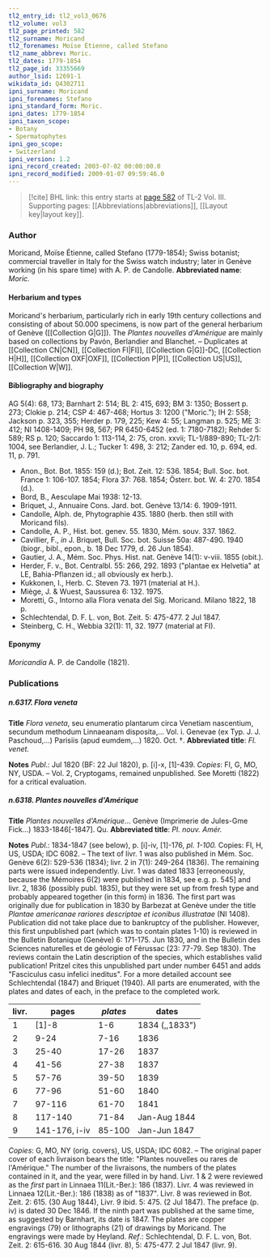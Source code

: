 ```yaml
---
tl2_entry_id: tl2_vol3_0676
tl2_volume: vol3
tl2_page_printed: 582
tl2_surname: Moricand
tl2_forenames: Moïse Étienne, called Stefano
tl2_name_abbrev: Moric.
tl2_dates: 1779-1854
tl2_page_id: 33355669
author_lsid: 12691-1
wikidata_id: Q4302711
ipni_surname: Moricand
ipni_forenames: Stefano
ipni_standard_form: Moric.
ipni_dates: 1779-1854
ipni_taxon_scope: 
- Botany
- Spermatophytes
ipni_geo_scope: 
- Switzerland
ipni_version: 1.2
ipni_record_created: 2003-07-02 00:00:00.0
ipni_record_modified: 2009-01-07 09:59:46.0
---
```



> [!cite] BHL link: this entry starts at [page 582](https://www.biodiversitylibrary.org/page/33355669) of TL-2 Vol. III.
> Supporting pages: [[Abbreviations|abbreviations]], [[Layout key|layout key]].

### Author

Moricand, Moïse Étienne, called Stefano (1779-1854); Swiss botanist; commercial traveller in Italy for the Swiss watch industry; later in Genève working (in his spare time) with A. P. de Candolle. 
**Abbreviated name**: *Moric.*

#### Herbarium and types

Moricand's herbarium, particularly rich in early 19th century collections and consisting of about 50.000 specimens, is now part of the general herbarium of Genève ([[Collection G|G]]). The *Plantes nouvelles d'Amérique* are mainly based on collections by Pavón, Berlandier and Blanchet. – Duplicates at [[Collection CN|CN]], [[Collection FI|FI]], [[Collection G|G]]-DC, [[Collection H|H]], [[Collection OXF|OXF]], [[Collection P|P]], [[Collection US|US]], [[Collection W|W]].

#### Bibliography and biography

AG 5(4): 68, 173; Barnhart 2: 514; BL 2: 415, 693; BM 3: 1350; Bossert p. 273; Clokie p. 214; CSP 4: 467-468; Hortus 3: 1200 ("Moric."); IH 2: 558; Jackson p. 323, 355; Herder p. 179, 225; Kew 4: 55; Langman p. 525; ME 3: 412; NI 1408-1409; PH 98, 567; PR 6450-6452 (ed. 1: 7180-7182); Rehder 5: 589; RS p. 120; Saccardo 1: 113-114, 2: 75, cron. xxvii; TL-1/889-890; TL-2/1: 1004, see Berlandier, J. L.; Tucker 1: 498, 3: 212; Zander ed. 10, p. 694, ed. 11, p. 791.
- Anon., Bot. Bot. 1855: 159 (d.); Bot. Zeit. 12: 536. 1854; Bull. Soc. bot. France 1: 106-107. 1854; Flora 37: 768. 1854; Österr. bot. W. 4: 270. 1854 (d.).
- Bord, B., Aesculape Mai 1938: 12-13.
- Briquet, J., Annuaire Cons. Jard. bot. Genève 13/14: 6. 1909-1911.
- Candolle, Alph. de, Phytographie 435. 1880 (herb. then still with Moricand fils).
- Candolle, A. P., Hist. bot. genev. 55. 1830, Mém. souv. 337. 1862.
- Cavillier, F., *in* J. Briquet, Bull. Soc. bot. Suisse 50a: 487-490. 1940 (biogr., bibl., epon., b. 18 Dec 1779, d. 26 Jun 1854).
- Gautier, J. A., Mém. Soc. Phys. Hist. nat. Genève 14(1): v-viii. 1855 (obit.).
- Herder, F. v., Bot. Centralbl. 55: 266, 292. 1893 ("plantae ex Helvetia" at LE, Bahia-Pflanzen id.; all obviously ex herb.).
- Kukkonen, I., Herb. C. Steven 73. 1971 (material at H.).
- Miège, J. & Wuest, Saussurea 6: 132. 1975.
- Moretti, G., Intorno alla Flora venata del Sig. Moricand. Milano 1822, 18 p.
- Schlechtendal, D. F. L. von, Bot. Zeit. 5: 475-477. 2 Jul 1847.
- Steinberg, C. H., Webbia 32(1): 11, 32. 1977 (material at FI).

#### Eponymy

*Moricandia* A. P. de Candolle (1821).

### Publications

##### n.6317. Flora veneta

**Title**
*Flora veneta*, seu enumeratio plantarum circa Venetiam nascentium, secundum methodum Linnaeanam disposita,... Vol. i. Genevae (ex Typ. J. J. Paschoud,...) Parisiis (apud eumdem,...) 1820. Oct. †.
**Abbreviated title**: *Fl. venet.*

**Notes**
*Publ*.: Jul 1820 (BF: 22 Jul 1820), p. \[i\]-x, \[1\]-439. *Copies*: FI, G, MO, NY, USDA. – Vol. 2, Cryptogams, remained unpublished. See Moretti (1822) for a critical evaluation.

##### n.6318. Plantes nouvelles d'Amérique

**Title**
*Plantes nouvelles d'Amérique*... Genève (Imprimerie de Jules-Gme Fick...) 1833-1846\[-1847\]. Qu.
**Abbreviated title**: *Pl. nouv. Amér.*

**Notes**
*Publ*.: 1834-1847 (see below), p. \[i\]-iv, \[1\]-176, *pl. 1-100.* Copies: FI, H, US, USDA; IDC 6082. – The text of livr. 1 was also published in Mém. Soc. Genève 6(2): 529-536 (1834); livr. 2 in 7(1): 249-264 (1836). The remaining parts were issued independently. Livr. 1 was dated 1833 \[erreoneously, because the Mémoires 6(2) were published in 1834, see e.g. p. 545\] and livr. 2, 1836 (possibly publ. 1835), but they were set up from fresh type and probably appeared together (in this form) in 1836. The first part was originally due for publication in 1830 by Barbezat at Genève under the title *Plantae americanae rariores descriptae et iconibus illustratae* (NI 1408). Publication did not take place due to bankruptcy of the publisher. However, this first unpublished part (which was to contain plates 1-10) is reviewed in the Bulletin Botanique (Genève) 6: 171-175. Jun 1830, and in the Bulletin des Sciences naturelles et de géologie of Férussac (23: 77-79. Sep 1830). The reviews contain the Latin description of the species, which establishes valid publication! Pritzel cites this unpublished part under number 6451 and adds "Fasciculus casu infelici ineditus". For a more detailed account see Schlechtendal (1847) and Briquet (1940). All parts are enumerated, with the plates and dates of each, in the preface to the completed work.

|livr.	|pages	|*plates*	|dates|
|---	|---	|---	|---	|
|1	|\[1\]-8	|1-6	|1834 (,,1833")|
|2	|9-24	|7-16	|1836|
|3	|25-40	|17-26	|1837|
|4	|41-56	|27-38	|1837|
|5	|57-76	|39-50	|1839|
|6	|77-96	|51-60	|1840|
|7	|97-116	|61-70	|1841|
|8	|117-140	|71-84	|Jan-Aug 1844|
|9	|141-176, i-iv	|85-100	|Jan-Jun 1847|

*Copies*: G, MO, NY (orig. covers), US, USDA; IDC 6082. – The original paper cover of each livraison bears the title: "Plantes nouvelles ou rares de l'Amérique." The number of the livraisons, the numbers of the plates contained in it, and the year, were filled in by hand.
Livr. 1 & 2 were reviewed as the *first* part in Linnaea 11(Lit.-Ber.): 186 (1837). Livr. 4 was reviewed in Linnaea 12(Lit.-Ber.): 186 (1838) as of "1837". Livr. 8 was reviewed in Bot.
Zeit. 2: 615. (30 Aug 1844), Livr. 9 ibid. 5: 475. (2 Jul 1847). The preface (p. iv) is dated 30 Dec 1846. If the ninth part was published at the same time, as suggested by Barnhart, its date is 1847. The plates are copper engravings (79) or lithographs (21) of drawings by Moricand. The engravings were made by Heyland.
*Ref*.: Schlechtendal, D. F. L. von, Bot. Zeit. 2: 615-616. 30 Aug 1844 (livr. 8), 5: 475-477. 2 Jul 1847 (livr. 9).

